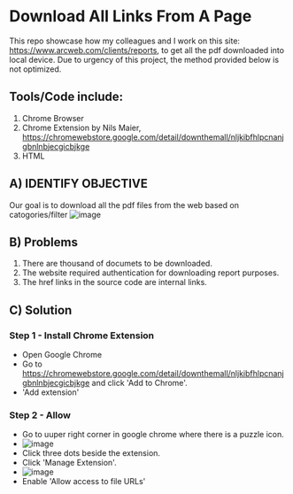 # Download All Links From A Page

This repo showcase how my colleagues and I work on this site: https://www.arcweb.com/clients/reports, to get all the pdf downloaded into local device.
Due to urgency of this project, the method provided below is not optimized.

## Tools/Code include:
1. Chrome Browser
2. Chrome Extension by Nils Maier, https://chromewebstore.google.com/detail/downthemall/nljkibfhlpcnanjgbnlnbjecgicbjkge
3. HTML

## A) IDENTIFY OBJECTIVE
Our goal is to download all the pdf files from the web based on catogories/filter
![image](https://github.com/CPJ03/download-all-links-from-a-page/assets/88066484/c39120bd-acdf-4a31-b59e-74c71a00d268)

## B) Problems
1. There are thousand of documets to be downloaded. 
2. The website required authentication for downloading report purposes.
3. The href links in the source code are internal links.

## C) Solution
### Step 1 - Install Chrome Extension
- Open Google Chrome
- Go to https://chromewebstore.google.com/detail/downthemall/nljkibfhlpcnanjgbnlnbjecgicbjkge and click 'Add to Chrome'.
- 'Add extension'
### Step 2 - Allow 
- Go to uuper right corner in google chrome where there is a puzzle icon.
- ![image](https://github.com/CPJ03/download-all-links-from-a-page/assets/88066484/15eecfb0-3d43-46a6-91e4-5d4636e6e53a)
- Click three dots beside the extension.
- Click 'Manage Extension'.
- ![image](https://github.com/CPJ03/download-all-links-from-a-page/assets/88066484/16404c8b-31fd-446d-9bed-b12ce9648f48)
- Enable 'Allow access to file URLs' 

